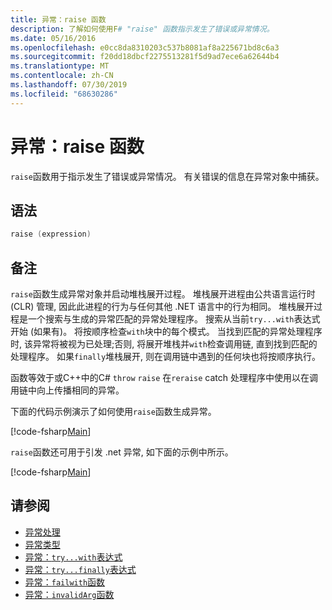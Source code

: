 ```yaml
---
title: 异常：raise 函数
description: 了解如何使用F# "raise" 函数指示发生了错误或异常情况。
ms.date: 05/16/2016
ms.openlocfilehash: e0cc8da8310203c537b8081af8a225671bd8c6a3
ms.sourcegitcommit: f20dd18dbcf2275513281f5d9ad7ece6a62644b4
ms.translationtype: MT
ms.contentlocale: zh-CN
ms.lasthandoff: 07/30/2019
ms.locfileid: "68630286"
---
```

# <a name="exceptions-the-raise-function"></a>异常：raise 函数

`raise`函数用于指示发生了错误或异常情况。 有关错误的信息在异常对象中捕获。

## <a name="syntax"></a>语法

```fsharp
raise (expression)
```

## <a name="remarks"></a>备注

`raise`函数生成异常对象并启动堆栈展开过程。 堆栈展开进程由公共语言运行时 (CLR) 管理, 因此此进程的行为与任何其他 .NET 语言中的行为相同。 堆栈展开过程是一个搜索与生成的异常匹配的异常处理程序。 搜索从当前`try...with`表达式开始 (如果有)。 将按顺序检查`with`块中的每个模式。 当找到匹配的异常处理程序时, 该异常将被视为已处理;否则, 将展开堆栈并`with`检查调用链, 直到找到匹配的处理程序。 如果`finally`堆栈展开, 则在调用链中遇到的任何块也将按顺序执行。

函数等效于或C++中的C# `throw` `raise` 在`reraise` catch 处理程序中使用以在调用链中向上传播相同的异常。

下面的代码示例演示了如何使用`raise`函数生成异常。

[!code-fsharp[Main](~/samples/snippets/fsharp/lang-ref-2/snippet5801.fs)]

`raise`函数还可用于引发 .net 异常, 如下面的示例中所示。

[!code-fsharp[Main](~/samples/snippets/fsharp/lang-ref-2/snippet5802.fs)]

## <a name="see-also"></a>请参阅

- [异常处理](index.md)
- [异常类型](exception-types.md)
- [异常：`try...with`表达式](the-try-with-expression.md)
- [异常：`try...finally`表达式](the-try-finally-expression.md)
- [异常：`failwith`函数](the-failwith-function.md)
- [异常：`invalidArg`函数](the-invalidArg-function.md)
